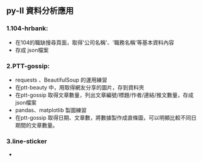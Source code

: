## py-II 資料分析應用
### 1.104-hrbank: 
* 在104的職缺搜尋頁面，取得'公司名稱'、'職務名稱'等基本資料內容
* 存成 json檔案
</hr>

### 2.PTT-gossip:
* requests 、BeautifulSoup 的運用練習
* 在ptt-beauty 中，用取得網友分享的圖片，存到資料夾
* 在ptt-gossip 取得文章數量，列出文章編號/標題/作者/連結/推文數量，存成json檔案
* pandas、matplotlib 製圖練習
* 在ptt-gossip 取得日期、文章數，將數據製作成直條圖，可以明顯比較不同日期間的文章數量。
</hr>

### 3.line-sticker
* 
